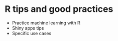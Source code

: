 # R tips and good practices

- Practice machine learning with R
- Shiny apps tips 
- Specific use cases 
